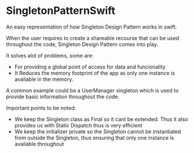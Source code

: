 # SingletonPatternSwift
An easy representation of how Singleton Design Pattern works in swift.

When the user requires to create a shareable recourse that can be used
throughout the code, Singleton Design Pattern comes into play.
 
It solves alot of problems, some are:
 
 -  For providing a global point of access for data and funcionality
 -  It Reduces the memory footprint of the app as only one instance is
    available in the memory.
 
A common example could be a UserManager singleton which is used to
provide basic information throughout the code.
 
Important points to be noted:
 
 -  We keep the Singleton class as Final so it cant be extended. Thus
    it also provides us with Static Dispatch thus is very efficient
 -  We keep the initializer private so the Singleton cannot be instantiated
    from outside the Singleton, thus ensuring that only one instance is
    available throughout
